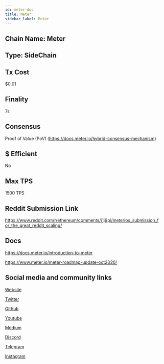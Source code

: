 ```yaml
---
id: meter-doc
title: Meter
sidebar_label: Meter
---
```


## Chain Name: Meter

## Type: SideChain

## Tx Cost

$0.01

## Finality

7s

## Consensus

Proof of Value (PoV) (https://docs.meter.io/hybrid-consensus-mechanism)

## $ Efficient

No

## Max TPS

1500 TPS

## Reddit Submission Link

https://www.reddit.com/r/ethereum/comments/i1j9pi/meterios_submission_for_the_great_reddit_scaling/

## Docs

https://docs.meter.io/introduction-to-meter

https://www.meter.io/meter-roadmap-update-oct2020/

## Social media and community links

[Website](https://www.meter.io/)

[Twitter](https://twitter.com/Meter_IO)

[Github](https://github.com/meterio)

[Youtube](https://www.youtube.com/channel/UCgQVD2Ab-i3IKUhjs6-Z76w)

[Medium](https://medium.com/meter-io)

[Discord](https://discord.com/invite/XZgZsCn)

[Telegram](https://t.me/Meter_IO)

[Instagram](https://www.instagram.com/accounts/meter.io/)
